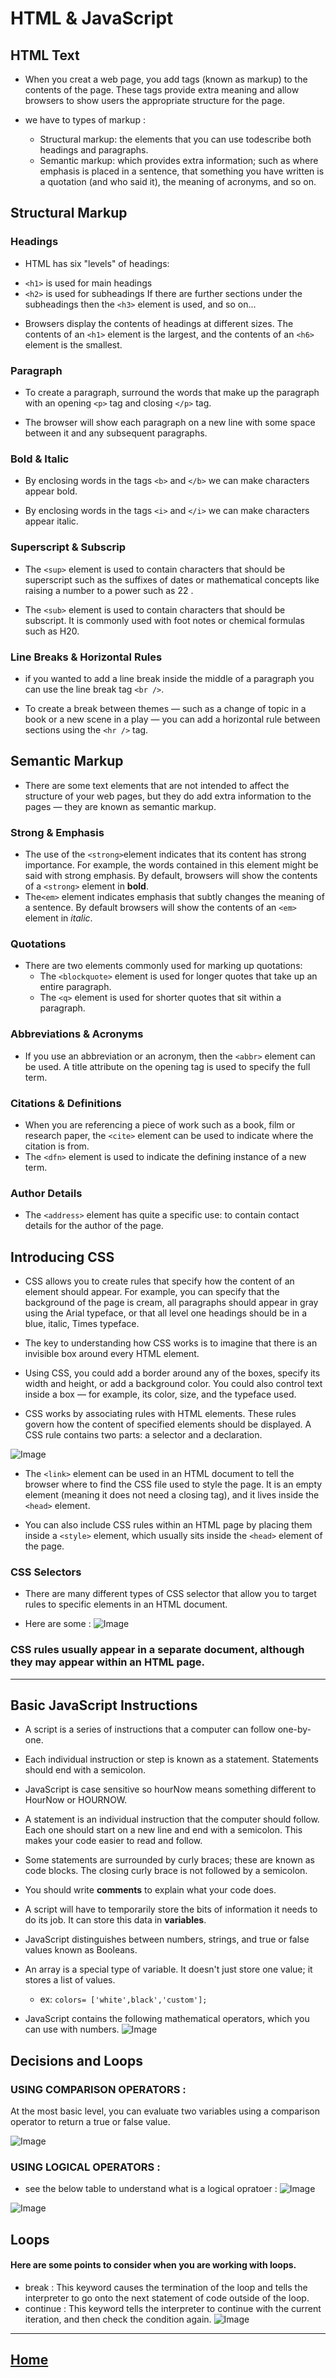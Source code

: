 # HTML & JavaScript 

## HTML Text


* When you creat a web page, you add tags (known as markup) to the contents of the page. These tags provide extra meaning and allow browsers to show users the appropriate structure for the page.

* we have to types of markup :
  - Structural markup: the elements that you can use todescribe both headings and paragraphs.
  - Semantic markup: which provides extra information; such as where emphasis is placed in a sentence, that something you have written is a quotation (and who said it), the meaning of acronyms, and so on.

## Structural Markup 

### Headings

  * HTML has six "levels" of headings:
- `<h1>` is used for main headings
- `<h2>` is used for subheadings If there are further sections
under the subheadings then the `<h3>` element is used, and so on...
* Browsers display the contents of headings at different sizes. The contents of an `<h1>` element is the largest, and the contents of an `<h6>` element is the smallest.

### Paragraph

* To create a paragraph, surround the words that make up the paragraph with an opening `<p>` tag and closing `</p>` tag.

* The browser will show each paragraph on a new line with some space between it and any subsequent paragraphs.

### Bold & Italic

* By enclosing words in the tags `<b>` and `</b>` we can make
characters appear bold.

* By enclosing words in the tags `<i>` and `</i>` we can make
characters appear italic.

### Superscript & Subscrip

* The `<sup>` element is used to contain characters that should be superscript such as the suffixes of dates or mathematical concepts like
raising a number to a power such as 22 .

* The `<sub>` element is used to contain characters that should be subscript. It is commonly used with foot notes or chemical formulas such as H20.
### Line Breaks & Horizontal Rules 

* if you wanted to add a line break inside the middle of a paragraph you can use the line break tag `<br />`.

* To create a break between themes — such as a change of topic in a book or a new scene in a play — you can add a horizontal rule between sections using the `<hr />` tag.

## Semantic Markup

* There are some text elements that are not intended to affect the
structure of your web pages, but they do add extra information to the
pages — they are known as semantic markup.

### Strong & Emphasis

* The use of the `<strong>`element indicates that its content has strong importance.
For example, the words contained in this element might be said with strong emphasis. By default, browsers will show the contents of a `<strong>` element in **bold**.
* The`<em>` element indicates emphasis that subtly changes
the meaning of a sentence.
By default browsers will show the contents of an `<em>` element
in *italic*.
### Quotations

* There are two elements commonly used for marking up
quotations:
   - The `<blockquote>` element is used for longer quotes that take
up an entire paragraph. 
   - The `<q>` element is used for shorter quotes that sit within
a paragraph.

### Abbreviations & Acronyms 

* If you use an abbreviation or an acronym, then the `<abbr>`
element can be used. A title attribute on the opening tag is
used to specify the full term.

### Citations & Definitions 

* When you are referencing a piece of work such as a book,
film or research paper, the `<cite>` element can be used to indicate where the citation is
from.
* The `<dfn>` element is used to indicate the defining instance of
a new term.
### Author Details

* The `<address>` element has quite a specific use: to contain
contact details for the author of the page.

## Introducing CSS 

* CSS allows you to create rules that specify how the content of an element should appear. For example, you can specify that the background of the page is cream, all paragraphs should appear in gray using the Arial typeface, or that all level one headings should be in a blue, italic, Times typeface.

* The key to understanding how CSS works is to imagine that there is an invisible box around every HTML element.

* Using CSS, you could add a border around any of the boxes, specify its width and height, or add a background color. You could also control text inside a box — for example, its color, size, and the typeface used.

* CSS works by associating rules with HTML elements. These rules govern how the content of specified elements should be displayed. A CSS rule contains two parts: a selector and a declaration.

![Image](https://images.slideplayer.com/32/9811421/slides/slide_5.jpg)

* The `<link>` element can be used in an HTML document to tell the
browser where to find the CSS file used to style the page. It is an
empty element (meaning it does not need a closing tag), and it lives inside the `<head>` element.

* You can also include CSS rules within an HTML page by placing
them inside a `<style>` element, which usually sits inside the `<head>` element of the page.

### CSS Selectors 
* There are many different types of CSS selector that allow you to
target rules to specific elements in an HTML document. 
- Here are some :
![Image](https://cf.ppt-online.org/files/slide/k/Kbp3XcismqFREgGuz9OBIWY1vDx6MwHVeZQjC5/slide-8.jpg) 


### CSS rules usually appear in a separate document, although they may appear within an HTML page.


*****************************************************************

## Basic JavaScript Instructions 

* A script is a series of instructions that a computer can follow one-by-one.
* Each individual instruction or step is known as a statement. Statements should end with a semicolon.
* JavaScript is case sensitive so hourNow means something different to HourNow or HOURNOW. 
* A statement is an individual instruction that the computer should follow. Each one should start on a new line and end with a semicolon. This makes your code easier to read and follow. 
* Some statements are surrounded by curly braces; these are known as code blocks. The closing curly brace is not followed by a semicolon.

* You should write **comments** to explain what your code does.

* A script will have to temporarily store the bits of information it
needs to do its job. It can store this data in **variables**. 

* JavaScript distinguishes between numbers, strings, and true or false values known as Booleans. 
* An array is a special type of variable. It doesn't just store one value; it stores a list of values. 
   - ex: `colors= ['white',black','custom'];`

* JavaScript contains the following mathematical operators, which you can use with numbers.
![Image](https://www.devopsschool.com/blog/wp-content/uploads/2020/07/JavaScript-Arithmatic-Operators.png) 

## Decisions and Loops 

### USING COMPARISON OPERATORS :
At the most basic level, you can evaluate two variables using a
comparison operator to return a true or false value. 

![Image](https://4.bp.blogspot.com/--zckn2RyLhU/V8--sd4WHlI/AAAAAAAAES8/Dztqu2tWZL8zleQ5lBLyLOapkCwxX64LwCLcB/s640/Capture.PNG)

### USING LOGICAL OPERATORS : 
* see the below table to understand what is a logical opratoer :
![Image](https://miro.medium.com/max/1270/1*SX5-E0EOlfb-HfuttEblHw.png)

![Image](https://res.cloudinary.com/practicaldev/image/fetch/s--AaxWL-V---/c_imagga_scale,f_auto,fl_progressive,h_720,q_auto,w_1280/https://cl.ly/7d9cf8370380/Image%25202018-11-15%2520at%25209.59.47%2520AM.png)
## Loops 
#### Here are some points to consider when you are working with loops.
* break : This keyword causes the termination of the loop and tells
the interpreter to go onto the next statement of code outside
of the loop.
* continue : This keyword tells the interpreter to continue with the current iteration, and then check the condition again. 
![Image](https://pbs.twimg.com/media/ClQlhDRWYAAunF8.jpg)

*****************************************************************


## [ Home ](https://reem-alqurm.github.io/ReadingNotes/)
